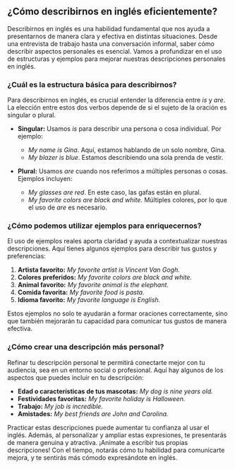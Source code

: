 ## ¿Cómo describirnos en inglés eficientemente?

Describirnos en inglés es una habilidad fundamental que nos ayuda a presentarnos de manera clara y efectiva en distintas situaciones. Desde una entrevista de trabajo hasta una conversación informal, saber cómo describir aspectos personales es esencial. Vamos a profundizar en el uso de estructuras y ejemplos para mejorar nuestras descripciones personales en inglés.

### ¿Cuál es la estructura básica para describirnos?

Para describirnos en inglés, es crucial entender la diferencia entre _is_ y _are_. La elección entre estos dos verbos depende de si el sujeto de la oración es singular o plural.

- **Singular:** Usamos _is_ para describir una persona o cosa individual. Por ejemplo:
    
    - _My name is Gina_. Aquí, estamos hablando de un solo nombre, Gina.
    - _My blazer is blue_. Estamos describiendo una sola prenda de vestir.
- **Plural:** Usamos _are_ cuando nos referimos a múltiples personas o cosas. Ejemplos incluyen:
    
    - _My glasses are red_. En este caso, las gafas están en plural.
    - _My favorite colors are black and white_. Múltiples colores, por lo que el uso de _are_ es necesario.

### ¿Cómo podemos utilizar ejemplos para enriquecernos?

El uso de ejemplos reales aporta claridad y ayuda a contextualizar nuestras descripciones. Aquí tienes algunos ejemplos para describir tus gustos y preferencias:

1. **Artista favorito:** _My favorite artist is Vincent Van Gogh._
2. **Colores preferidos:** _My favorite colors are black and white._
3. **Animal favorito:** _My favorite animal is the elephant._
4. **Comida favorita:** _My favorite food is pasta._
5. **Idioma favorito:** _My favorite language is English._

Estos ejemplos no solo te ayudarán a formar oraciones correctamente, sino que también mejorarán tu capacidad para comunicar tus gustos de manera efectiva.

### ¿Cómo crear una descripción más personal?

Refinar tu descripción personal te permitirá conectarte mejor con tu audiencia, sea en un entorno social o profesional. Aquí hay algunos de los aspectos que puedes incluir en tu descripción:

- **Edad o características de tus mascotas:** _My dog is nine years old._
- **Festividades favoritas:** _My favorite holiday is Halloween._
- **Trabajo:** _My job is incredible._
- **Amistades:** _My best friends are John and Carolina._

Practicar estas descripciones puede aumentar tu confianza al usar el inglés. Además, al personalizar y ampliar estas expresiones, te presentarás de manera genuina y atractiva. ¡Anímate a escribir tus propias descripciones! Con el tiempo, notarás cómo tu habilidad para comunicarte mejora, y te sentirás más cómodo expresándote en inglés.